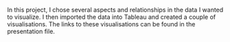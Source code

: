 In this project, I chose several aspects and relationships in the data I wanted to visualize. I then imported the data into Tableau and created a couple of visualisations. The links to these visualisations can be found in the presentation file.